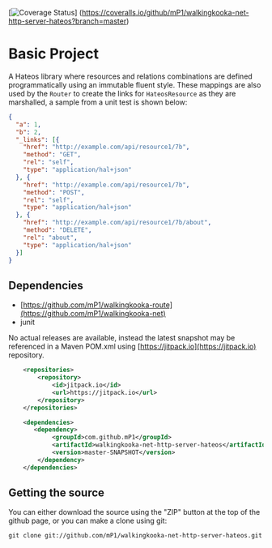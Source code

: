 [![Coverage Status](https://coveralls.io/repos/github/mP1/walkingkooka-net-http-server-hateos/badge.svg?branch=master)]
(https://coveralls.io/github/mP1/walkingkooka-net-http-server-hateos?branch=master)

# Basic Project

A Hateos library where resources and relations combinations are defined programmatically using an immutable fluent style.
These mappings are also used by the `Router` to create the links for `HateosResource` as they are marshalled, a sample
from a unit test is shown below:

```json
{
  "a": 1,
  "b": 2,
  "_links": [{
    "href": "http://example.com/api/resource1/7b",
    "method": "GET",
    "rel": "self",
    "type": "application/hal+json"
  }, {
    "href": "http://example.com/api/resource1/7b",
    "method": "POST",
    "rel": "self",
    "type": "application/hal+json"
  }, {
    "href": "http://example.com/api/resource1/7b/about",
    "method": "DELETE",
    "rel": "about",
    "type": "application/hal+json"
  }]
}
```

## Dependencies

- [https://github.com/mP1/walkingkooka-route](https://github.com/mP1/walkingkooka-net)
- junit

No actual releases are available, instead the latest snapshot may be referenced in a Maven POM.xml using
[https://jitpack.io](https://jitpack.io) repository.

```xml
    <repositories>
        <repository>
            <id>jitpack.io</id>
            <url>https://jitpack.io</url>
        </repository>
    </repositories>

    <dependencies>
       <dependency>
            <groupId>com.github.mP1</groupId>
            <artifactId>walkingkooka-net-http-server-hateos</artifactId>
            <version>master-SNAPSHOT</version>
        </dependency>
    </dependencies>
```



## Getting the source

You can either download the source using the "ZIP" button at the top
of the github page, or you can make a clone using git:

```
git clone git://github.com/mP1/walkingkooka-net-http-server-hateos.git
```
